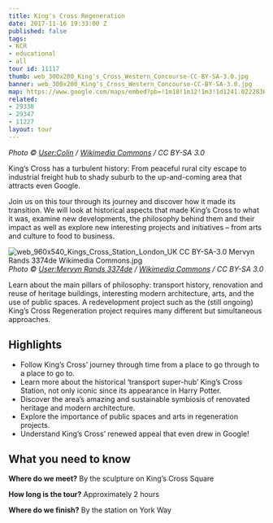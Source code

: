 ```yaml
---
title: King's Cross Regeneration
date: 2017-11-16 19:33:00 Z
published: false
tags:
- KCR
- educational
- all
tour id: 11117
thumb: web_300x200_King's_Cross_Western_Concourse-CC-BY-SA-3.0.jpg
banner: web_300x200_King's_Cross_Western_Concourse-CC-BY-SA-3.0.jpg
map: https://www.google.com/maps/embed?pb=!1m18!1m12!1m3!1d1241.0222836115836!2d-0.123693228018611!3d51.53074239951071!2m3!1f0!2f0!3f0!3m2!1i1024!2i768!4f13.1!3m3!1m2!1s0x0%3A0x0!2zNTHCsDMxJzUwLjciTiAwwrAwNycyMi4wIlc!5e0!3m2!1sde!2suk!4v1510861139042
related:
- 29338
- 29347
- 11227
layout: tour
---
```


*Photo &copy; [User:Colin](https://commons.wikimedia.org/wiki/User:Colin) / [Wikimedia Commons](https://commons.wikimedia.org/wiki/Main_Page) / CC BY-SA 3.0*

King’s Cross has a turbulent history: From peaceful rural city escape to industrial freight hub to shady suburb to the up-and-coming area that attracts even Google.

Join us on this tour through its journey and discover how it made its transition. We will look at historical aspects that made King’s Cross to what it was, examine new developments, the philosophy behind them and their impact as well as explore new interesting projects and initiatives – from arts and culture to food to business.

![web_960x540_Kings_Cross_Station_London_UK CC BY-SA-3.0 Mervyn Rands 3374de Wikimedia Commons.jpg](/uploads/web_960x540_Kings_Cross_Station_London_UK%20CC%20BY-SA-3.0%20Mervyn%20Rands%203374de%20Wikimedia%20Commons.jpg)
*Photo &copy; [User:Mervyn Rands 3374de](https://commons.wikimedia.org/wiki/File:Kings_Cross_Station_London_UK.jpg) / [Wikimedia Commons](https://commons.wikimedia.org/wiki/Main_Page) / CC BY-SA 3.0*

Learn about the main pillars of philosophy: transport history, renovation and reuse of heritage buildings, interesting modern architecture, arts, and the use of public spaces. A redevelopment project such as the (still ongoing) King’s Cross Regeneration project requires many different but simultaneous approaches. 

## Highlights
* Follow King’s Cross’ journey through time from a place to go through to a place to go to.
* Learn more about the historical ‘transport super-hub’ King’s Cross Station, not only iconic since its appearance in Harry Potter.
* Discover the area’s amazing and sustainable symbiosis of renovated heritage and modern architecture.
* Explore the importance of public spaces and arts in regeneration projects.
* Understand King’s Cross’ renewed appeal that even drew in Google!

## What you need to know

**Where do we meet?**
By the sculpture on King’s Cross Square

**How long is the tour?**
Approximately 2 hours

**Where do we finish?**
By the station on York Way